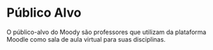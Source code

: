 # Público Alvo

O público-alvo do Moody são professores que utilizam da plataforma Moodle como sala de aula virtual para suas disciplinas.
